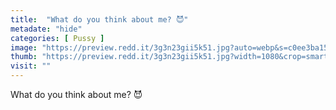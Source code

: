 ```yaml
---
title:  "What do you think about me? 😈"
metadate: "hide"
categories: [ Pussy ]
image: "https://preview.redd.it/3g3n23gii5k51.jpg?auto=webp&s=c0ee3ba152d5a1ab76418ef02d0cb1eff20d2d74"
thumb: "https://preview.redd.it/3g3n23gii5k51.jpg?width=1080&crop=smart&auto=webp&s=65fb1a08369ebe65b35c80592f947459b5562f97"
visit: ""
---
```

What do you think about me? 😈
